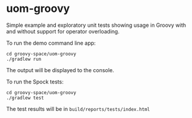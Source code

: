 uom-groovy
============

Simple example and exploratory unit tests showing usage in Groovy with and without support for operator overloading.

To run the demo command line app:

```
cd groovy-space/uom-groovy
./gradlew run
```

The output will be displayed to the console.

To run the Spock tests:
```
cd groovy-space/uom-groovy
./gradlew test
```

The test results will be in `build/reports/tests/index.html`

